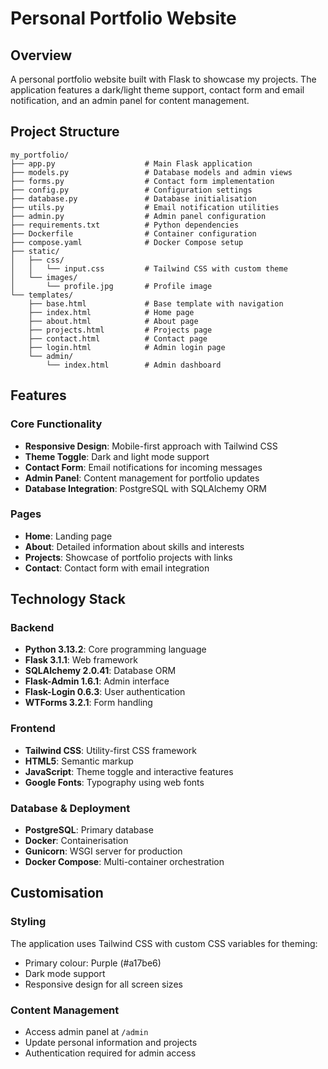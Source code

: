 # Personal Portfolio Website

## Overview

A personal portfolio website built with Flask to showcase my projects. The application features a dark/light theme support, contact form and email notification, and an admin panel for content management.

## Project Structure

```
my_portfolio/
├── app.py                    # Main Flask application
├── models.py                 # Database models and admin views
├── forms.py                  # Contact form implementation
├── config.py                 # Configuration settings
├── database.py               # Database initialisation
├── utils.py                  # Email notification utilities
├── admin.py                  # Admin panel configuration
├── requirements.txt          # Python dependencies
├── Dockerfile                # Container configuration
├── compose.yaml              # Docker Compose setup
├── static/
│   ├── css/
│   │   └── input.css         # Tailwind CSS with custom theme
│   └── images/
│       └── profile.jpg       # Profile image
└── templates/
    ├── base.html             # Base template with navigation
    ├── index.html            # Home page
    ├── about.html            # About page
    ├── projects.html         # Projects page
    ├── contact.html          # Contact page
    ├── login.html            # Admin login page
    └── admin/
        └── index.html        # Admin dashboard
```

## Features

### Core Functionality
- **Responsive Design**: Mobile-first approach with Tailwind CSS
- **Theme Toggle**: Dark and light mode support
- **Contact Form**: Email notifications for incoming messages
- **Admin Panel**: Content management for portfolio updates
- **Database Integration**: PostgreSQL with SQLAlchemy ORM

### Pages
- **Home**: Landing page
- **About**: Detailed information about skills and interests
- **Projects**: Showcase of portfolio projects with links
- **Contact**: Contact form with email integration
  
## Technology Stack

### Backend
- **Python 3.13.2**: Core programming language
- **Flask 3.1.1**: Web framework
- **SQLAlchemy 2.0.41**: Database ORM
- **Flask-Admin 1.6.1**: Admin interface
- **Flask-Login 0.6.3**: User authentication
- **WTForms 3.2.1**: Form handling

### Frontend
- **Tailwind CSS**: Utility-first CSS framework
- **HTML5**: Semantic markup
- **JavaScript**: Theme toggle and interactive features
- **Google Fonts**: Typography using web fonts

### Database & Deployment
- **PostgreSQL**: Primary database
- **Docker**: Containerisation
- **Gunicorn**: WSGI server for production
- **Docker Compose**: Multi-container orchestration
  
## Customisation

### Styling
The application uses Tailwind CSS with custom CSS variables for theming:
- Primary colour: Purple (#a17be6)
- Dark mode support
- Responsive design for all screen sizes

### Content Management
- Access admin panel at `/admin`
- Update personal information and projects
- Authentication required for admin access
